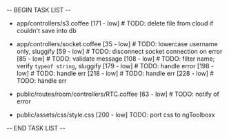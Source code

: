 -- BEGIN TASK LIST --

* app/controllers/s3.coffee
[171 - low] # TODO: delete file from cloud if couldn't save into db


* app/controllers/socket.coffee
[35 - low] # TODO: lowercase username only, sluggify
[59 - low] # TODO: disconnect socket connection on error
[85 - low] # TODO: validate message
[108 - low] # TODO: filter name; verify `typeof string`, sluggify
[179 - low] # TODO: handle error
[198 - low] # TODO: handle err
[218 - low] # TODO: handle err
[228 - low] # TODO: handle err


* public/routes/room/controllers/RTC.coffee
[63 - low] # TODO: notify of error


* public/assets/css/style.css
[200 - low] TODO: port css to ngToolboxx


-- END TASK LIST --
